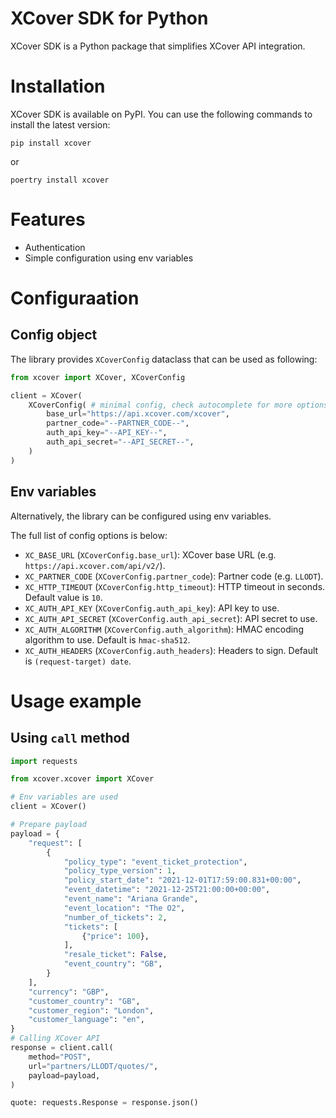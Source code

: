 # XCover SDK for Python

XCover SDK is a Python package that simplifies XCover API integration.

# Installation 

XCover SDK is available on PyPI. 
You can use the following commands to install the latest version:

    pip install xcover

or 

    poertry install xcover 

# Features

- Authentication
- Simple configuration using env variables

# Configuraation

## Config object

The library provides `XCoverConfig` dataclass that can be used as following:

```python
from xcover import XCover, XCoverConfig

client = XCover(
    XCoverConfig( # minimal config, check autocomplete for more options
        base_url="https://api.xcover.com/xcover",
        partner_code="--PARTNER_CODE--",
        auth_api_key="--API_KEY--",
        auth_api_secret="--API_SECRET--",
    )
)

```

## Env variables

Alternatively, the library can be configured using env variables. 

The full list of config options is below:

* `XC_BASE_URL` (`XCoverConfig.base_url`): XCover base URL (e.g. `https://api.xcover.com/api/v2/`). 
* `XC_PARTNER_CODE` (`XCoverConfig.partner_code`): Partner code (e.g. `LLODT`).
* `XC_HTTP_TIMEOUT` (`XCoverConfig.http_timeout`): HTTP timeout in seconds. Default value is `10`. 
* `XC_AUTH_API_KEY` (`XCoverConfig.auth_api_key`): API key to use.
* `XC_AUTH_API_SECRET` (`XCoverConfig.auth_api_secret`): API secret to use.
* `XC_AUTH_ALGORITHM` (`XCoverConfig.auth_algorithm`): HMAC encoding algorithm to use. Default is `hmac-sha512`.
* `XC_AUTH_HEADERS` (`XCoverConfig.auth_headers`): Headers to sign. Default is `(request-target) date`.

# Usage example

## Using `call` method

```python
import requests

from xcover.xcover import XCover

# Env variables are used
client = XCover()

# Prepare payload
payload = {
    "request": [
        {
            "policy_type": "event_ticket_protection",
            "policy_type_version": 1,
            "policy_start_date": "2021-12-01T17:59:00.831+00:00",
            "event_datetime": "2021-12-25T21:00:00+00:00",
            "event_name": "Ariana Grande",
            "event_location": "The O2",
            "number_of_tickets": 2,
            "tickets": [
                {"price": 100},
            ],
            "resale_ticket": False,
            "event_country": "GB",
        }
    ],
    "currency": "GBP",
    "customer_country": "GB",
    "customer_region": "London",
    "customer_language": "en",
}
# Calling XCover API
response = client.call(
    method="POST",
    url="partners/LLODT/quotes/",
    payload=payload,
)

quote: requests.Response = response.json()
```
